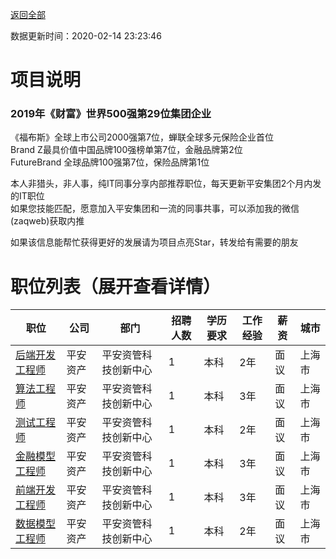 [返回全部](https://github.com/zaqweb/PA-IT-JOBS/)

数据更新时间：2020-02-14 23:23:46
# 项目说明

### 2019年《财富》世界500强第29位集团企业
《福布斯》全球上市公司2000强第7位，蝉联全球多元保险企业首位  
Brand Z最具价值中国品牌100强榜单第7位，金融品牌第2位  
FutureBrand 全球品牌100强第7位，保险品牌第1位

本人非猎头，非人事，纯IT同事分享内部推荐职位，每天更新平安集团2个月内发的IT职位  
如果您技能匹配，愿意加入平安集团和一流的同事共事，可以添加我的微信(zaqweb)获取内推 

如果该信息能帮忙获得更好的发展请为项目点亮Star，转发给有需要的朋友
# 职位列表（展开查看详情）

|职位|公司|部门|招聘人数|学历要求|工作经验|薪资|城市|
|---|---|---|---|---|---|---|---|
|[后端开发工程师](../detail/916CB2E579D9487BBE8C22DC3936F0CF.md)|平安资产|平安资管科技创新中心|1|本科|2年|面议|上海市|
|[算法工程师](../detail/A1E9A3AC3D754746BDEBE75ADD2D544D.md)|平安资产|平安资管科技创新中心|1|本科|3年|面议|上海市|
|[测试工程师](../detail/8272AE36CEF647318CD44A725F08B4F6.md)|平安资产|平安资管科技创新中心|1|本科|2年|面议|上海市|
|[金融模型工程师](../detail/B17F6560240041A1AD350450104D6278.md)|平安资产|平安资管科技创新中心|1|本科|3年|面议|上海市|
|[前端开发工程师](../detail/4D72166A42A74D2BA82D314B55004B8F.md)|平安资产|平安资管科技创新中心|1|本科|3年|面议|上海市|
|[数据模型工程师](../detail/31EF5659724F4DDFA15F6937CB488033.md)|平安资产|平安资管科技创新中心|1|本科|2年|面议|上海市|




